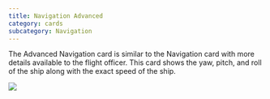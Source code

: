 ```yaml
---
title: Navigation Advanced
category: cards
subcategory: Navigation
---
```

The Advanced Navigation card is similar to the Navigation card with more details available to the flight officer. This card shows the yaw, pitch, and roll of the ship along with the exact speed of the ship.



![](/img/screen-shot-2019-03-17-at-3.59.07-pm.png)

